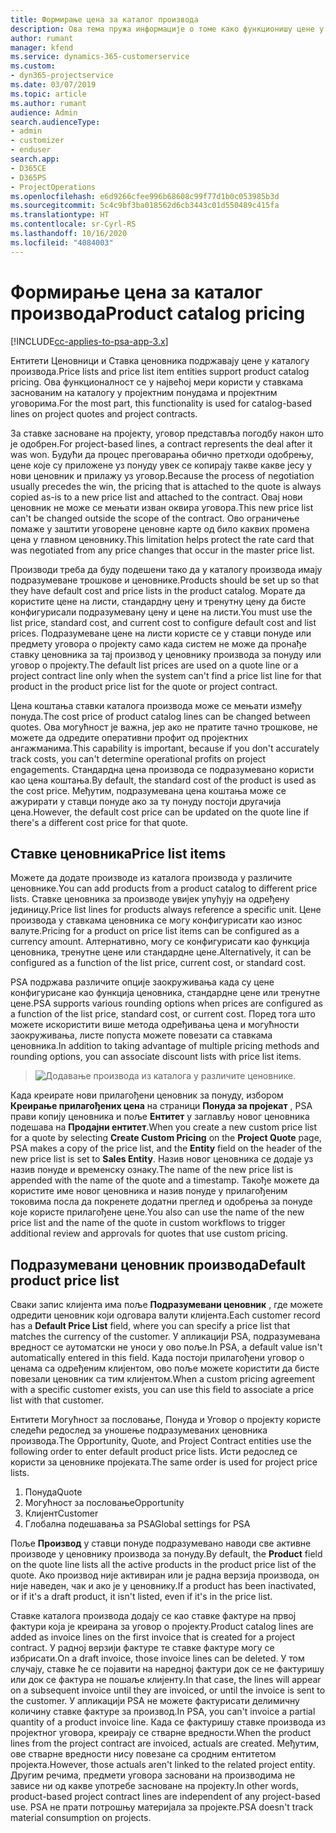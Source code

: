 ```yaml
---
title: Формирање цена за каталог производа
description: Ова тема пружа информације о томе како функционишу цене у каталогу производа у апликацији Dynamics 365 Project Service Automation (PSA).
author: rumant
manager: kfend
ms.service: dynamics-365-customerservice
ms.custom:
- dyn365-projectservice
ms.date: 03/07/2019
ms.topic: article
ms.author: rumant
audience: Admin
search.audienceType:
- admin
- customizer
- enduser
search.app:
- D365CE
- D365PS
- ProjectOperations
ms.openlocfilehash: e6d9266cfee996b68608c99f77d1b0c053985b3d
ms.sourcegitcommit: 5c4c9bf3ba018562d6cb3443c01d550489c415fa
ms.translationtype: HT
ms.contentlocale: sr-Cyrl-RS
ms.lasthandoff: 10/16/2020
ms.locfileid: "4084003"
---
```

# <a name="product-catalog-pricing"></a><span data-ttu-id="7a4ce-103">Формирање цена за каталог производа</span><span class="sxs-lookup"><span data-stu-id="7a4ce-103">Product catalog pricing</span></span> 

[!INCLUDE[cc-applies-to-psa-app-3.x](../includes/cc-applies-to-psa-app-3x.md)]


<span data-ttu-id="7a4ce-104">Ентитети Ценовници и Ставка ценовника подржавају цене у каталогу производа.</span><span class="sxs-lookup"><span data-stu-id="7a4ce-104">Price lists and price list item entities support product catalog pricing.</span></span> <span data-ttu-id="7a4ce-105">Ова функционалност се у највећој мери користи у ставкама заснованим на каталогу у пројектним понудама и пројектним уговорима.</span><span class="sxs-lookup"><span data-stu-id="7a4ce-105">For the most part, this functionality is used for catalog-based lines on project quotes and project contracts.</span></span>

<span data-ttu-id="7a4ce-106">За ставке засноване на пројекту, уговор представља погодбу након што је одобрен.</span><span class="sxs-lookup"><span data-stu-id="7a4ce-106">For project-based lines, a contract represents the deal after it was won.</span></span> <span data-ttu-id="7a4ce-107">Будући да процес преговарања обично претходи одобрењу, цене које су приложене уз понуду увек се копирају такве какве јесу у нови ценовник и прилажу уз уговор.</span><span class="sxs-lookup"><span data-stu-id="7a4ce-107">Because the process of negotiation usually precedes the win, the pricing that is attached to the quote is always copied as-is to a new price list and attached to the contract.</span></span> <span data-ttu-id="7a4ce-108">Овај нови ценовник не може се мењати изван оквира уговора.</span><span class="sxs-lookup"><span data-stu-id="7a4ce-108">This new price list can't be changed outside the scope of the contract.</span></span> <span data-ttu-id="7a4ce-109">Ово ограничење помаже у заштити уговорене ценовне карте од било каквих промена цена у главном ценовнику.</span><span class="sxs-lookup"><span data-stu-id="7a4ce-109">This limitation helps protect the rate card that was negotiated from any price changes that occur in the master price list.</span></span>

<span data-ttu-id="7a4ce-110">Производи треба да буду подешени тако да у каталогу производа имају подразумеване трошкове и ценовнике.</span><span class="sxs-lookup"><span data-stu-id="7a4ce-110">Products should be set up so that they have default cost and price lists in the product catalog.</span></span> <span data-ttu-id="7a4ce-111">Морате да користите цене на листи, стандардну цену и тренутну цену да бисте конфигурисали подразумевану цену и цене на листи.</span><span class="sxs-lookup"><span data-stu-id="7a4ce-111">You must use the list price, standard cost, and current cost to configure default cost and list prices.</span></span> <span data-ttu-id="7a4ce-112">Подразумеване цене на листи користе се у ставци понуде или предмету уговора о пројекту само када систем не може да пронађе ставку ценовника за тај производ у ценовнику производа за понуду или уговор о пројекту.</span><span class="sxs-lookup"><span data-stu-id="7a4ce-112">The default list prices are used on a quote line or a project contract line only when the system can't find a price list line for that product in the product price list for the quote or project contract.</span></span>

<span data-ttu-id="7a4ce-113">Цена коштања ставки каталога производа може се мењати између понуда.</span><span class="sxs-lookup"><span data-stu-id="7a4ce-113">The cost price of product catalog lines can be changed between quotes.</span></span> <span data-ttu-id="7a4ce-114">Ова могућност је важна, јер ако не пратите тачно трошкове, не можете да одредите оперативни профит од пројектних ангажманима.</span><span class="sxs-lookup"><span data-stu-id="7a4ce-114">This capability is important, because if you don't accurately track costs, you can't determine operational profits on project engagements.</span></span> <span data-ttu-id="7a4ce-115">Стандардна цена производа се подразумевано користи као цена коштања.</span><span class="sxs-lookup"><span data-stu-id="7a4ce-115">By default, the standard cost of the product is used as the cost price.</span></span> <span data-ttu-id="7a4ce-116">Међутим, подразумевана цена коштања може се ажурирати у ставци понуде ако за ту понуду постоји другачија цена.</span><span class="sxs-lookup"><span data-stu-id="7a4ce-116">However, the default cost price can be updated on the quote line if there's a different cost price for that quote.</span></span>

## <a name="price-list-items"></a><span data-ttu-id="7a4ce-117">Ставке ценовника</span><span class="sxs-lookup"><span data-stu-id="7a4ce-117">Price list items</span></span>

<span data-ttu-id="7a4ce-118">Можете да додате производе из каталога производа у различите ценовнике.</span><span class="sxs-lookup"><span data-stu-id="7a4ce-118">You can add products from a product catalog to different price lists.</span></span> <span data-ttu-id="7a4ce-119">Ставке ценовника за производе увијек упућују на одређену јединицу.</span><span class="sxs-lookup"><span data-stu-id="7a4ce-119">Price list lines for products always reference a specific unit.</span></span> <span data-ttu-id="7a4ce-120">Цене производа у ставкама ценовника се могу конфигурисати као износ валуте.</span><span class="sxs-lookup"><span data-stu-id="7a4ce-120">Pricing for a product on price list items can be configured as a currency amount.</span></span> <span data-ttu-id="7a4ce-121">Алтернативно, могу се конфигурисати као функција ценовника, тренутне цене или стандардне цене.</span><span class="sxs-lookup"><span data-stu-id="7a4ce-121">Alternatively, it can be configured as a function of the list price, current cost, or standard cost.</span></span>

<span data-ttu-id="7a4ce-122">PSA подржава различите опције заокруживања када су цене конфигурисане као функција ценовника, стандардне цене или тренутне цене.</span><span class="sxs-lookup"><span data-stu-id="7a4ce-122">PSA supports various rounding options when prices are configured as a function of the list price, standard cost, or current cost.</span></span> <span data-ttu-id="7a4ce-123">Поред тога што можете искористити више метода одређивања цена и могућности заокруживања, листе попуста можете повезати са ставкама ценовника.</span><span class="sxs-lookup"><span data-stu-id="7a4ce-123">In addition to taking advantage of multiple pricing methods and rounding options, you can associate discount lists with price list items.</span></span> 

> ![Додавање производа из каталога у различите ценовнике.](media/basic-guide-16.png)

<span data-ttu-id="7a4ce-125">Када креирате нови прилагођени ценовник за понуду, избором **Креирање прилагођених цена** на страници **Понуда за пројекат** , PSA прави копију ценовника и поље **Ентитет** у заглављу новог ценовника подешава на **Продајни ентитет**.</span><span class="sxs-lookup"><span data-stu-id="7a4ce-125">When you create a new custom price list for a quote by selecting **Create Custom Pricing** on the **Project Quote** page, PSA makes a copy of the price list, and the **Entity** field on the header of the new price list is set to **Sales Entity**.</span></span> <span data-ttu-id="7a4ce-126">Назив новог ценовника се додаје уз назив понуде и временску ознаку.</span><span class="sxs-lookup"><span data-stu-id="7a4ce-126">The name of the new price list is appended with the name of the quote and a timestamp.</span></span> <span data-ttu-id="7a4ce-127">Такође можете да користите име новог ценовника и назив понуде у прилагођеним токовима посла да покренете додатни преглед и одобрења за понуде које користе прилагођене цене.</span><span class="sxs-lookup"><span data-stu-id="7a4ce-127">You also can use the name of the new price list and the name of the quote in custom workflows to trigger additional review and approvals for quotes that use custom pricing.</span></span>

 
## <a name="default-product-price-list"></a><span data-ttu-id="7a4ce-128">Подразумевани ценовник производа</span><span class="sxs-lookup"><span data-stu-id="7a4ce-128">Default product price list</span></span>
<span data-ttu-id="7a4ce-129">Сваки запис клијента има поље **Подразумевани ценовник** , где можете одредити ценовник који одговара валути клијента.</span><span class="sxs-lookup"><span data-stu-id="7a4ce-129">Each customer record has a **Default Price List** field, where you can specify a price list that matches the currency of the customer.</span></span> <span data-ttu-id="7a4ce-130">У апликацији PSA, подразумевана вредност се аутоматски не уноси у ово поље.</span><span class="sxs-lookup"><span data-stu-id="7a4ce-130">In PSA, a default value isn't automatically entered in this field.</span></span> <span data-ttu-id="7a4ce-131">Када постоји прилагођени уговор о ценама са одређеним клијентом, ово поље можете користити да бисте повезали ценовник са тим клијентом.</span><span class="sxs-lookup"><span data-stu-id="7a4ce-131">When a custom pricing agreement with a specific customer exists, you can use this field to associate a price list with that customer.</span></span>

<span data-ttu-id="7a4ce-132">Ентитети Могућност за пословање, Понуда и Уговор о пројекту користе следећи редослед за уношење подразумеваних ценовника производа.</span><span class="sxs-lookup"><span data-stu-id="7a4ce-132">The Opportunity, Quote, and Project Contract entities use the following order to enter default product price lists.</span></span> <span data-ttu-id="7a4ce-133">Исти редослед се користи за ценовнике пројеката.</span><span class="sxs-lookup"><span data-stu-id="7a4ce-133">The same order is used for project price lists.</span></span>

1.  <span data-ttu-id="7a4ce-134">Понуда</span><span class="sxs-lookup"><span data-stu-id="7a4ce-134">Quote</span></span>
2.  <span data-ttu-id="7a4ce-135">Могућност за пословање</span><span class="sxs-lookup"><span data-stu-id="7a4ce-135">Opportunity</span></span>
3.  <span data-ttu-id="7a4ce-136">Клијент</span><span class="sxs-lookup"><span data-stu-id="7a4ce-136">Customer</span></span>
4.  <span data-ttu-id="7a4ce-137">Глобална подешавања за PSA</span><span class="sxs-lookup"><span data-stu-id="7a4ce-137">Global settings for PSA</span></span>

<span data-ttu-id="7a4ce-138">Поље **Производ** у ставци понуде подразумевано наводи све активне производе у ценовнику производа за понуду.</span><span class="sxs-lookup"><span data-stu-id="7a4ce-138">By default, the **Product** field on the quote line lists all the active products in the product price list of the quote.</span></span> <span data-ttu-id="7a4ce-139">Ако производ није активиран или је радна верзија производа, он није наведен, чак и ако је у ценовнику.</span><span class="sxs-lookup"><span data-stu-id="7a4ce-139">If a product has been inactivated, or if it's a draft product, it isn't listed, even if it's in the price list.</span></span> 

<span data-ttu-id="7a4ce-140">Ставке каталога производа додају се као ставке фактуре на првој фактури која је креирана за уговор о пројекту.</span><span class="sxs-lookup"><span data-stu-id="7a4ce-140">Product catalog lines are added as invoice lines on the first invoice that is created for a project contract.</span></span> <span data-ttu-id="7a4ce-141">У радној верзији фактуре те ставке фактуре могу се избрисати.</span><span class="sxs-lookup"><span data-stu-id="7a4ce-141">On a draft invoice, those invoice lines can be deleted.</span></span> <span data-ttu-id="7a4ce-142">У том случају, ставке ће се појавити на наредној фактури док се не фактуришу или док се фактура не пошаље клијенту.</span><span class="sxs-lookup"><span data-stu-id="7a4ce-142">In that case, the lines will appear on a subsequent invoice until they are invoiced, or until the invoice is sent to the customer.</span></span> <span data-ttu-id="7a4ce-143">У апликацији PSA не можете фактурисати делимичну количину ставке фактуре за производ.</span><span class="sxs-lookup"><span data-stu-id="7a4ce-143">In PSA, you can't invoice a partial quantity of a product invoice line.</span></span> <span data-ttu-id="7a4ce-144">Када се фактуришу ставке производа из пројектног уговора, креирају се стварне вредности.</span><span class="sxs-lookup"><span data-stu-id="7a4ce-144">When the product lines from the project contract are invoiced, actuals are created.</span></span> <span data-ttu-id="7a4ce-145">Међутим, ове стварне вредности нису повезане са сродним ентитетом пројекта.</span><span class="sxs-lookup"><span data-stu-id="7a4ce-145">However, those actuals aren't linked to the related project entity.</span></span> <span data-ttu-id="7a4ce-146">Другим речима, предмети уговора засновани на производима не зависе ни од какве употребе засноване на пројекту.</span><span class="sxs-lookup"><span data-stu-id="7a4ce-146">In other words, product-based project contract lines are independent of any project-based use.</span></span> <span data-ttu-id="7a4ce-147">PSA не прати потрошњу материјала за пројекте.</span><span class="sxs-lookup"><span data-stu-id="7a4ce-147">PSA doesn't track material consumption on projects.</span></span>
